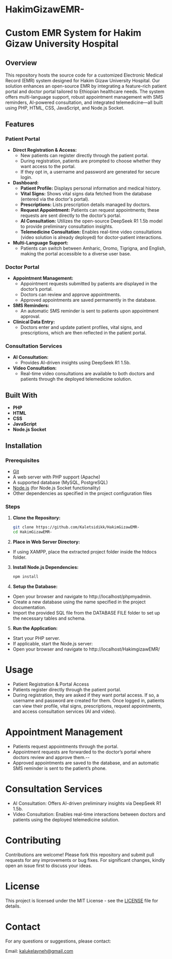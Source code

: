 # HakimGizawEMR-
# Custom EMR System for Hakim Gizaw University Hospital

## Overview

This repository hosts the source code for a customized Electronic Medical Record (EMR) system designed for Hakim Gizaw University Hospital. Our solution enhances an open-source EMR by integrating a feature-rich patient portal and doctor portal tailored to Ethiopian healthcare needs. The system offers multi-language support, robust appointment management with SMS reminders, AI-powered consultation, and integrated telemedicine—all built using PHP, HTML, CSS, JavaScript, and Node.js Socket.

## Features

### Patient Portal
- **Direct Registration & Access:**
  - New patients can register directly through the patient portal.
  - During registration, patients are prompted to choose whether they want access to the portal.
  - If they opt in, a username and password are generated for secure login.
- **Dashboard:**
  - **Patient Profile:** Displays personal information and medical history.
  - **Vital Signs:** Shows vital signs data fetched from the database (entered via the doctor's portal).
  - **Prescriptions:** Lists prescription details managed by doctors.
  - **Request Appointment:** Patients can request appointments; these requests are sent directly to the doctor’s portal.
  - **AI Consultation:** Utilizes the open-source DeepSeek R1 1.5b model to provide preliminary consultation insights.
  - **Telemedicine Consultation:** Enables real-time video consultations (video solution is already deployed) for doctor-patient interactions.
- **Multi-Language Support:**
  - Patients can switch between Amharic, Oromo, Tigrigna, and English, making the portal accessible to a diverse user base.

### Doctor Portal
- **Appointment Management:**
  - Appointment requests submitted by patients are displayed in the doctor’s portal.
  - Doctors can review and approve appointments.
  - Approved appointments are saved permanently in the database.
- **SMS Reminders:**
  - An automatic SMS reminder is sent to patients upon appointment approval.
- **Clinical Data Entry:**
  - Doctors enter and update patient profiles, vital signs, and prescriptions, which are then reflected in the patient portal.

### Consultation Services
- **AI Consultation:**
  - Provides AI-driven insights using DeepSeek R1 1.5b.
- **Video Consultation:**
  - Real-time video consultations are available to both doctors and patients through the deployed telemedicine solution.

## Built With

- **PHP**
- **HTML**
- **CSS**
- **JavaScript**
- **Node.js Socket**

## Installation

### Prerequisites
- [Git](https://git-scm.com/)
- A web server with PHP support (Apache)
- A supported database (MySQL, PostgreSQL)
- [Node.js](https://nodejs.org/) (for Node.js Socket functionality)
- Other dependencies as specified in the project configuration files

### Steps
1. **Clone the Repository:**
   ```bash
   git clone https://github.com/Kaletsidikk/HakimGizawEMR-
   cd HakimGizawEMR-
   
2. **Place in Web Server Directory:**

- If using XAMPP, place the extracted project folder inside the htdocs folder.
3. **Install Node.js Dependencies:**
   ```bash
   npm install

4. **Setup the Database:**

- Open your browser and navigate to http://localhost/phpmyadmin.
- Create a new database using the name specified in the project documentation.
- Import the provided SQL file from the DATABASE FILE folder to set up the necessary tables and schema.

5. **Run the Application:**

- Start your PHP server.
- If applicable, start the Node.js server:
- Open your browser and navigate to http://localhost/HakimgizawEMR/

# Usage
- Patient Registration & Portal Access
- Patients register directly through the patient portal.
- During registration, they are asked if they want portal access. If so, a username and password are created for them.
Once logged in, patients can view their profile, vital signs, prescriptions, request appointments, and access consultation services (AI and video).
# Appointment Management
- Patients request appointments through the portal.
- Appointment requests are forwarded to the doctor’s portal where doctors review and approve them.--
- Approved appointments are saved to the database, and an automatic SMS reminder is sent to the patient’s phone.
# Consultation Services
- AI Consultation: Offers AI-driven preliminary insights via DeepSeek R1 1.5b.
- Video Consultation: Enables real-time interactions between doctors and patients using the deployed telemedicine solution.
# Contributing
Contributions are welcome! Please fork this repository and submit pull requests for any improvements or bug fixes. For significant changes, kindly open an issue first to discuss your ideas.

# License
This project is licensed under the MIT License - see the [LICENSE](https://github.com/Kaletsidikk/HakimGizawEMR/blob/main/LICENCE) file for details.

# Contact
For any questions or suggestions, please contact:

Email: kalukelayneh@gmail.com
